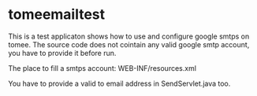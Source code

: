 tomeemailtest
=============

This is a test applicaton shows how to use and configure google smtps on tomee.
The source code does not cointain any valid google smtp account, you have to provide it before run.

The place to fill a smtps account:
WEB-INF/resources.xml

You have to provide a valid to email address in SendServlet.java too.

